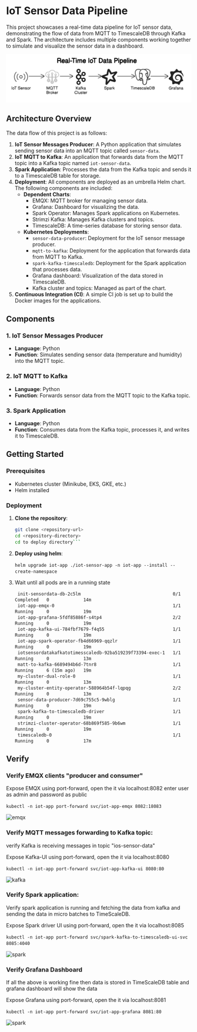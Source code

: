 # IoT Sensor Data Pipeline

This project showcases a real-time data pipeline for IoT sensor data, demonstrating the flow of data from MQTT to TimescaleDB through Kafka and Spark. The architecture includes multiple components working together to simulate and visualize the sensor data in a dashboard.

![spark](./assets/diagram.png)

## Architecture Overview

The data flow of this project is as follows:

1. **IoT Sensor Messages Producer**: A Python application that simulates sending sensor data into an MQTT topic called `sensor-data`.
2. **IoT MQTT to Kafka**: An application that forwards data from the MQTT topic into a Kafka topic named `iot-sensor-data`.
3. **Spark Application**: Processes the data from the Kafka topic and sends it to a TimescaleDB table for storage.
4. **Deployment**: All components are deployed as an umbrella Helm chart. The following components are included:
   - **Dependent Charts**:
     - EMQX: MQTT broker for managing sensor data.
     - Grafana: Dashboard for visualizing the data.
     - Spark Operator: Manages Spark applications on Kubernetes.
     - Strimzi Kafka: Manages Kafka clusters and topics.
     - TimescaleDB: A time-series database for storing sensor data.
   - **Kubernetes Deployments**:
     - `sensor-data-producer`: Deployment for the IoT sensor message producer.
     - `mqtt-to-kafka`: Deployment for the application that forwards data from MQTT to Kafka.
     - `spark-kafka-timescaledb`: Deployment for the Spark application that processes data.
     - Grafana dashboard: Visualization of the data stored in TimescaleDB.
     - Kafka cluster and topics: Managed as part of the chart.
5. **Continuous Integration (CI)**: A simple CI job is set up to build the Docker images for the applications.

## Components

### 1. IoT Sensor Messages Producer

- **Language**: Python
- **Function**: Simulates sending sensor data (temperature and humidity) into the MQTT topic.

### 2. IoT MQTT to Kafka

- **Language**: Python
- **Function**: Forwards sensor data from the MQTT topic to the Kafka topic.

### 3. Spark Application

- **Language**: Python
- **Function**: Consumes data from the Kafka topic, processes it, and writes it to TimescaleDB.


## Getting Started

### Prerequisites

- Kubernetes cluster (Minikube, EKS, GKE, etc.)
- Helm installed

### Deployment

1. **Clone the repository**:
   ```bash
   git clone <repository-url>
   cd <repository-directory>
   cd to deploy directory```

2. **Deploy using helm**:

   ```helm upgrade iot-app ./iot-sensor-app -n iot-app --install --create-namespace```

3. Wait until all pods are in a running state
   ```
    init-sensordata-db-2c5lm                                   0/1     Completed   0             14m
    iot-app-emqx-0                                             1/1     Running     0             19m
    iot-app-grafana-5fdf85886f-s4tp4                           2/2     Running     0             19m
    iot-app-kafka-ui-784fbf7679-f4q55                          1/1     Running     0             19m
    iot-app-spark-operator-fb4d66969-qqzlr                     1/1     Running     0             19m
    iotsensordatakafkatotimesscaledb-92ba519239f73394-exec-1   1/1     Running     0             13m
    matt-to-kafka-6689494b6d-7tnr8                             1/1     Running     6 (15m ago)   19m
    my-cluster-dual-role-0                                     1/1     Running     0             13m
    my-cluster-entity-operator-588964b54f-lqpqg                2/2     Running     0             13m
    sensor-data-producer-7d69c755c5-9wblg                      1/1     Running     0             19m
    spark-kafka-to-timescaledb-driver                          1/1     Running     0             19m
    strimzi-cluster-operator-68b869f585-9b6wm                  1/1     Running     0             19m
    timescaledb-0                                              1/1     Running     0             17m
    ```

## Verify
### Verify EMQX clients "producer and consumer"
Expose EMQX using port-forward, open the it via localhost:8082
enter user as admin and password as public

```kubectl -n iot-app port-forward svc/iot-app-emqx 8082:18083```

![emqx](./assets/emqx.png)

### Verify MQTT messages forwarding to Kafka topic: 

verify Kafka is receiving messages in topic "ios-sensor-data" 

Expose Kafka-UI using port-forward, open the it via localhost:8080

```kubectl -n iot-app port-forward svc/iot-app-kafka-ui 8080:80```

![kafka](./assets/kafka.jpeg)


### Verify Spark application: 

Verify spark application is running and fetching the data from kafka and sending the data in micro batches to TimeScaleDB.

Expose Spark driver UI using port-forward, open the it via localhost:8085

```kubectl -n iot-app port-forward svc/spark-kafka-to-timescaledb-ui-svc 8085:4040```

![spark](./assets/spark.png)


### Verify Grafana Dashboard

If all the above is working fine then data is stored in TimeScaleDB table and grafana dashboard will show the data

Expose Grafana using port-forward, open the it via localhost:8081

```kubectl -n iot-app port-forward svc/iot-app-grafana 8081:80```

![spark](./assets/grafana.png)
